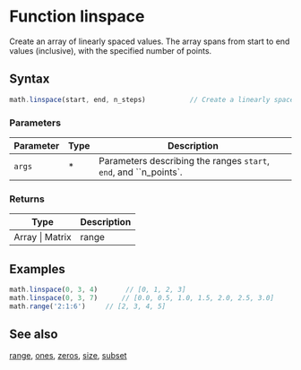 <!-- Note: This file is automatically generated from source code comments. Changes made in this file will be overridden. -->

# Function linspace

Create an array of linearly spaced values.
The array spans from start to end values (inclusive), with the specified number of points.


## Syntax

```js
math.linspace(start, end, n_steps)           // Create a linearly space array that ranges from start to stop with n_points in between
```

### Parameters

Parameter | Type | Description
--------- | ---- | -----------
`args` | * | Parameters describing the ranges `start`, `end`, and ``n_points`.

### Returns

Type | Description
---- | -----------
Array &#124; Matrix | range


## Examples

```js
math.linspace(0, 3, 4)       // [0, 1, 2, 3]
math.linspace(0, 3, 7)      // [0.0, 0.5, 1.0, 1.5, 2.0, 2.5, 3.0]
math.range('2:1:6')     // [2, 3, 4, 5]
```


## See also

[range](range.md),
[ones](ones.md),
[zeros](zeros.md),
[size](size.md),
[subset](subset.md)

